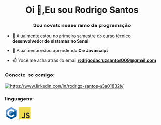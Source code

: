 <h1 align="center">Oi 👋,Eu sou Rodrigo Santos</h1>
<h3 align="center">Sou novato nesse ramo da programação</h3>

- 🔭 Atualmente estou no primeiro semestre do curso técnico **desenvolvedor de sistemas no Senai**

- 🌱 Atualmente estou aprendendo **C e Javascript**

- 📫 Você me acha atrás do email **rodrigodacruzsantos009@gmail.com**

<h3 align="left">Conecte-se comigo:</h3>
<p align="left">
<a href="https://linkedin.com/in/https://www.linkedin.com/in/rodrigo-santos-a3a01832b/" target="blank"><img align="center" src="https://raw.githubusercontent.com/rahuldkjain/github-profile-readme-generator/master/src/images/icons/Social/linked-in-alt.svg" alt="https://www.linkedin.com/in/rodrigo-santos-a3a01832b/" height="30" width="40" /></a>
</p>

<h3 align="left">linguagens:</h3>
<p align="left"> <a href="https://www.cprogramming.com/" target="_blank" rel="noreferrer"> <img src="https://raw.githubusercontent.com/devicons/devicon/master/icons/c/c-original.svg" alt="c" width="40" height="40"/> </a> <a href="https://developer.mozilla.org/en-US/docs/Web/JavaScript" target="_blank" rel="noreferrer"> <img src="https://raw.githubusercontent.com/devicons/devicon/master/icons/javascript/javascript-original.svg" alt="javascript" width="40" height="40"/> </a> </p>

